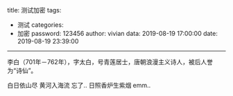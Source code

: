 title: 测试加密
tags:
  - 测试
categories:
  - 加密
password: 123456
author: vivian
data: 2019-08-19 17:00:00
date: 2019-08-19 23:39:00
---
李白（701年－762年），字太白，号青莲居士，唐朝浪漫主义诗人，被后人誉为“诗仙”。
<!--more-->
白日依山尽
黄河入海流
忘了..
日照香炉生紫烟
emm..